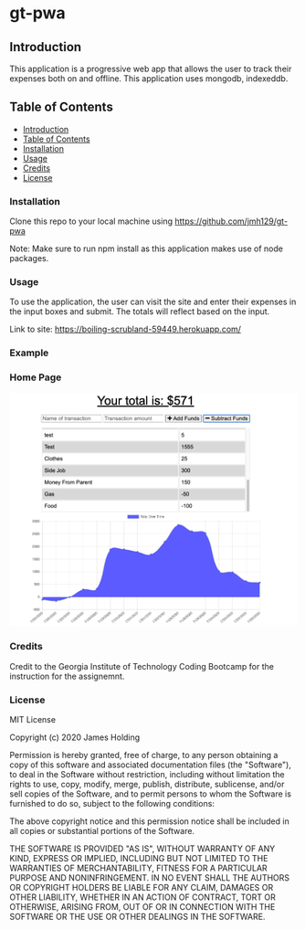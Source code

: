 # gt-pwa

## Introduction
This application is a progressive web app that allows the user to track their expenses both on and offline. This application uses mongodb, indexeddb. 

## Table of Contents
- [Introduction](#Introduction)
- [Table of Contents](#table-of-contents)
- [Installation](#installation)
- [Usage](#usage)
- [Credits](#credits)
- [License](#license)

### Installation
Clone this repo to your local machine using https://github.com/jmh129/gt-pwa

Note: Make sure to run npm install as this application makes use of node packages. 

### Usage
To use the application, the user can visit the site and enter their expenses in the input boxes and submit. The totals will reflect based on the input. 

Link to site: https://boiling-scrubland-59449.herokuapp.com/




### Example
### Home Page
![Alt Text](https://github.com/jmh129/gt-pwa/blob/master/public/images/budget-tracker.png?raw=true)

### Credits
Credit to the Georgia Institute of Technology Coding Bootcamp for the instruction for the assignemnt. 

### License

MIT License

Copyright (c) 2020 James Holding

Permission is hereby granted, free of charge, to any person obtaining a copy
of this software and associated documentation files (the "Software"), to deal
in the Software without restriction, including without limitation the rights
to use, copy, modify, merge, publish, distribute, sublicense, and/or sell
copies of the Software, and to permit persons to whom the Software is
furnished to do so, subject to the following conditions:

The above copyright notice and this permission notice shall be included in all
copies or substantial portions of the Software.

THE SOFTWARE IS PROVIDED "AS IS", WITHOUT WARRANTY OF ANY KIND, EXPRESS OR
IMPLIED, INCLUDING BUT NOT LIMITED TO THE WARRANTIES OF MERCHANTABILITY,
FITNESS FOR A PARTICULAR PURPOSE AND NONINFRINGEMENT. IN NO EVENT SHALL THE
AUTHORS OR COPYRIGHT HOLDERS BE LIABLE FOR ANY CLAIM, DAMAGES OR OTHER
LIABILITY, WHETHER IN AN ACTION OF CONTRACT, TORT OR OTHERWISE, ARISING FROM,
OUT OF OR IN CONNECTION WITH THE SOFTWARE OR THE USE OR OTHER DEALINGS IN THE
SOFTWARE.
